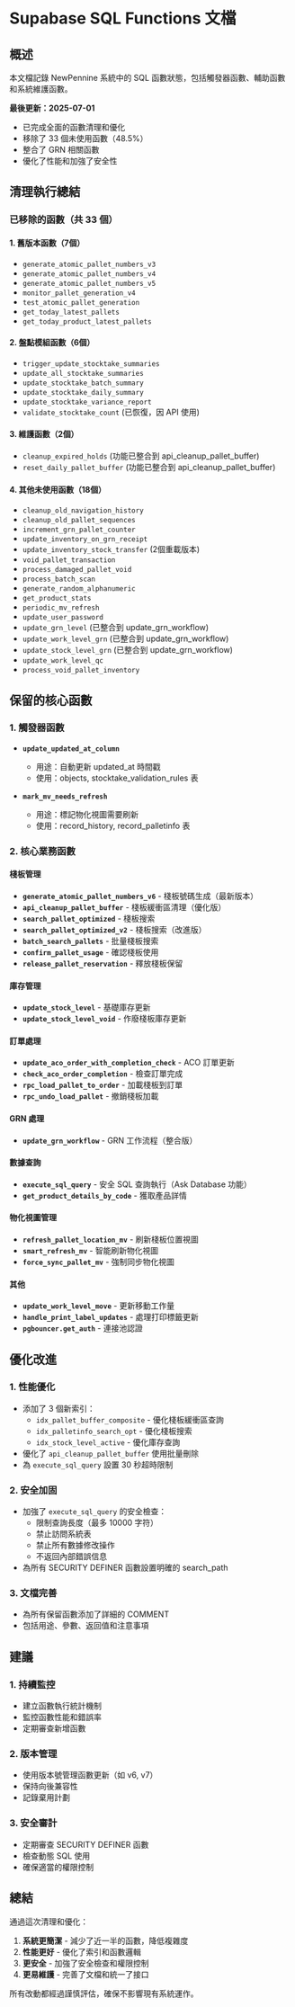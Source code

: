 # Supabase SQL Functions 文檔

## 概述
本文檔記錄 NewPennine 系統中的 SQL 函數狀態，包括觸發器函數、輔助函數和系統維護函數。

**最後更新：2025-07-01**
- 已完成全面的函數清理和優化
- 移除了 33 個未使用函數（48.5%）
- 整合了 GRN 相關函數
- 優化了性能和加強了安全性

## 清理執行總結

### 已移除的函數（共 33 個）

#### 1. 舊版本函數（7個）
- `generate_atomic_pallet_numbers_v3`
- `generate_atomic_pallet_numbers_v4`
- `generate_atomic_pallet_numbers_v5`
- `monitor_pallet_generation_v4`
- `test_atomic_pallet_generation`
- `get_today_latest_pallets`
- `get_today_product_latest_pallets`

#### 2. 盤點模組函數（6個）
- `trigger_update_stocktake_summaries`
- `update_all_stocktake_summaries`
- `update_stocktake_batch_summary`
- `update_stocktake_daily_summary`
- `update_stocktake_variance_report`
- `validate_stocktake_count` (已恢復，因 API 使用)

#### 3. 維護函數（2個）
- `cleanup_expired_holds` (功能已整合到 api_cleanup_pallet_buffer)
- `reset_daily_pallet_buffer` (功能已整合到 api_cleanup_pallet_buffer)

#### 4. 其他未使用函數（18個）
- `cleanup_old_navigation_history`
- `cleanup_old_pallet_sequences`
- `increment_grn_pallet_counter`
- `update_inventory_on_grn_receipt`
- `update_inventory_stock_transfer` (2個重載版本)
- `void_pallet_transaction`
- `process_damaged_pallet_void`
- `process_batch_scan`
- `generate_random_alphanumeric`
- `get_product_stats`
- `periodic_mv_refresh`
- `update_user_password`
- `update_grn_level` (已整合到 update_grn_workflow)
- `update_work_level_grn` (已整合到 update_grn_workflow)
- `update_stock_level_grn` (已整合到 update_grn_workflow)
- `update_work_level_qc`
- `process_void_pallet_inventory`

## 保留的核心函數

### 1. 觸發器函數
- **`update_updated_at_column`**
  - 用途：自動更新 updated_at 時間戳
  - 使用：objects, stocktake_validation_rules 表

- **`mark_mv_needs_refresh`**
  - 用途：標記物化視圖需要刷新
  - 使用：record_history, record_palletinfo 表

### 2. 核心業務函數

#### 棧板管理
- **`generate_atomic_pallet_numbers_v6`** - 棧板號碼生成（最新版本）
- **`api_cleanup_pallet_buffer`** - 棧板緩衝區清理（優化版）
- **`search_pallet_optimized`** - 棧板搜索
- **`search_pallet_optimized_v2`** - 棧板搜索（改進版）
- **`batch_search_pallets`** - 批量棧板搜索
- **`confirm_pallet_usage`** - 確認棧板使用
- **`release_pallet_reservation`** - 釋放棧板保留

#### 庫存管理
- **`update_stock_level`** - 基礎庫存更新
- **`update_stock_level_void`** - 作廢棧板庫存更新

#### 訂單處理
- **`update_aco_order_with_completion_check`** - ACO 訂單更新
- **`check_aco_order_completion`** - 檢查訂單完成
- **`rpc_load_pallet_to_order`** - 加載棧板到訂單
- **`rpc_undo_load_pallet`** - 撤銷棧板加載

#### GRN 處理
- **`update_grn_workflow`** - GRN 工作流程（整合版）

#### 數據查詢
- **`execute_sql_query`** - 安全 SQL 查詢執行（Ask Database 功能）
- **`get_product_details_by_code`** - 獲取產品詳情

#### 物化視圖管理
- **`refresh_pallet_location_mv`** - 刷新棧板位置視圖
- **`smart_refresh_mv`** - 智能刷新物化視圖
- **`force_sync_pallet_mv`** - 強制同步物化視圖

#### 其他
- **`update_work_level_move`** - 更新移動工作量
- **`handle_print_label_updates`** - 處理打印標籤更新
- **`pgbouncer.get_auth`** - 連接池認證

## 優化改進

### 1. 性能優化
- 添加了 3 個新索引：
  - `idx_pallet_buffer_composite` - 優化棧板緩衝區查詢
  - `idx_palletinfo_search_opt` - 優化棧板搜索
  - `idx_stock_level_active` - 優化庫存查詢
- 優化了 `api_cleanup_pallet_buffer` 使用批量刪除
- 為 `execute_sql_query` 設置 30 秒超時限制

### 2. 安全加固
- 加強了 `execute_sql_query` 的安全檢查：
  - 限制查詢長度（最多 10000 字符）
  - 禁止訪問系統表
  - 禁止所有數據修改操作
  - 不返回內部錯誤信息
- 為所有 SECURITY DEFINER 函數設置明確的 search_path

### 3. 文檔完善
- 為所有保留函數添加了詳細的 COMMENT
- 包括用途、參數、返回值和注意事項

## 建議

### 1. 持續監控
- 建立函數執行統計機制
- 監控函數性能和錯誤率
- 定期審查新增函數

### 2. 版本管理
- 使用版本號管理函數更新（如 v6, v7）
- 保持向後兼容性
- 記錄棄用計劃

### 3. 安全審計
- 定期審查 SECURITY DEFINER 函數
- 檢查動態 SQL 使用
- 確保適當的權限控制

## 總結

通過這次清理和優化：
1. **系統更簡潔** - 減少了近一半的函數，降低複雜度
2. **性能更好** - 優化了索引和函數邏輯
3. **更安全** - 加強了安全檢查和權限控制
4. **更易維護** - 完善了文檔和統一了接口

所有改動都經過謹慎評估，確保不影響現有系統運作。
